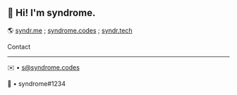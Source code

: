 ## 👋 Hi! I'm syndrome.

🌎 [syndr.me](https://syndr.me) ; [syndrome.codes](https://syndrome.codes) ; [syndr.tech](https://syndr.tech)

Contact
___

✉️ • s@syndrome.codes

💬 • syndrome#1234
